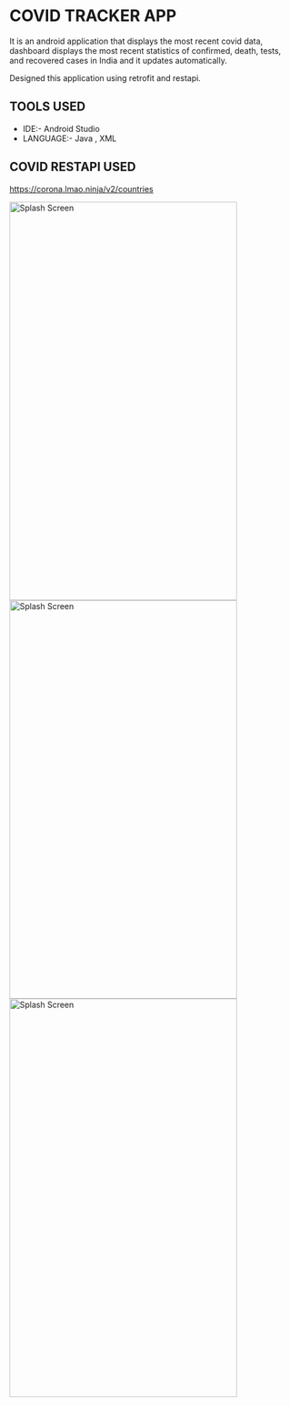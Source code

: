 # COVID TRACKER APP

It is an android application that displays the most recent covid data, dashboard displays the most recent statistics of confirmed, death, tests, and recovered cases in India and it updates automatically.

Designed this application using retrofit and restapi.

## TOOLS USED

* IDE:- Android Studio
* LANGUAGE:- Java , XML

## COVID RESTAPI USED
https://corona.lmao.ninja/v2/countries



<img src="https://user-images.githubusercontent.com/63090622/151233918-0b2262dd-4982-4e24-aa65-16bdf650e3f8.jpeg" alt="Splash Screen" width="400" height="700">
<img src="https://user-images.githubusercontent.com/63090622/151220415-1c32dab9-8dc3-4eb1-83d7-9a4a7bb502ec.jpeg" alt="Splash Screen" width="400" height="700">
<img src="https://user-images.githubusercontent.com/63090622/151220421-044153a7-34cb-48c5-b877-084e371a08f5.jpeg" alt="Splash Screen" width="400" height="700">


